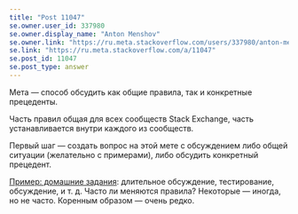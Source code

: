 ```yaml
---
title: "Post 11047"
se.owner.user_id: 337980
se.owner.display_name: "Anton Menshov"
se.owner.link: "https://ru.meta.stackoverflow.com/users/337980/anton-menshov"
se.link: "https://ru.meta.stackoverflow.com/a/11047"
se.post_id: 11047
se.post_type: answer
---
```

<p>Мета — способ обсудить как общие правила, так и конкретные прецеденты.</p>
<p>Часть правил общая для всех сообществ Stack Exchange, часть устанавливается внутри каждого из сообществ.</p>
<p>Первый шаг — создать вопрос на этой мете с обсуждением либо общей ситуации (желательно с примерами), либо обсудить конкретный прецедент.</p>
<p><a href="https://ru.meta.stackoverflow.com/questions/9704/%D0%9D%D1%83%D0%B6%D0%BD%D0%B0-%D0%BB%D0%B8-%D0%BD%D0%B0%D0%BC-%D0%BF%D1%80%D0%B8%D1%87%D0%B8%D0%BD%D0%B0-%D0%B7%D0%B0%D0%BA%D1%80%D1%8B%D1%82%D0%B8%D1%8F-%D0%B2%D0%BE%D0%BF%D1%80%D0%BE%D1%81%D0%BE%D0%B2-%D1%83%D1%87%D0%B5%D0%B1%D0%BD%D1%8B%D0%B5-%D0%B7%D0%B0%D0%B4%D0%B0%D0%BD%D0%B8%D1%8F">Пример: домашние задания</a>: длительное обсуждение, тестирование, обсуждение, и т. д.
Часто ли меняются правила? Некоторые — иногда, но не часто. Коренным образом — очень редко.</p>
